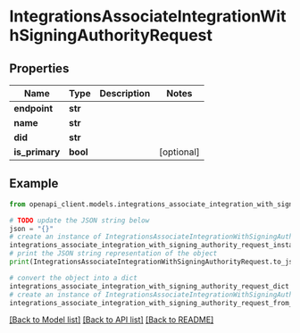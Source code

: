 # IntegrationsAssociateIntegrationWithSigningAuthorityRequest


## Properties

Name | Type | Description | Notes
------------ | ------------- | ------------- | -------------
**endpoint** | **str** |  | 
**name** | **str** |  | 
**did** | **str** |  | 
**is_primary** | **bool** |  | [optional] 

## Example

```python
from openapi_client.models.integrations_associate_integration_with_signing_authority_request import IntegrationsAssociateIntegrationWithSigningAuthorityRequest

# TODO update the JSON string below
json = "{}"
# create an instance of IntegrationsAssociateIntegrationWithSigningAuthorityRequest from a JSON string
integrations_associate_integration_with_signing_authority_request_instance = IntegrationsAssociateIntegrationWithSigningAuthorityRequest.from_json(json)
# print the JSON string representation of the object
print(IntegrationsAssociateIntegrationWithSigningAuthorityRequest.to_json())

# convert the object into a dict
integrations_associate_integration_with_signing_authority_request_dict = integrations_associate_integration_with_signing_authority_request_instance.to_dict()
# create an instance of IntegrationsAssociateIntegrationWithSigningAuthorityRequest from a dict
integrations_associate_integration_with_signing_authority_request_from_dict = IntegrationsAssociateIntegrationWithSigningAuthorityRequest.from_dict(integrations_associate_integration_with_signing_authority_request_dict)
```
[[Back to Model list]](../README.md#documentation-for-models) [[Back to API list]](../README.md#documentation-for-api-endpoints) [[Back to README]](../README.md)


